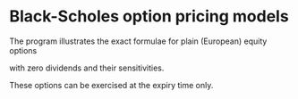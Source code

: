 # Black-Scholes option pricing models

The program illustrates the exact formulae for plain (European) equity options 

with zero dividends and their sensitivities.

These options can be exercised at the expiry time only.
